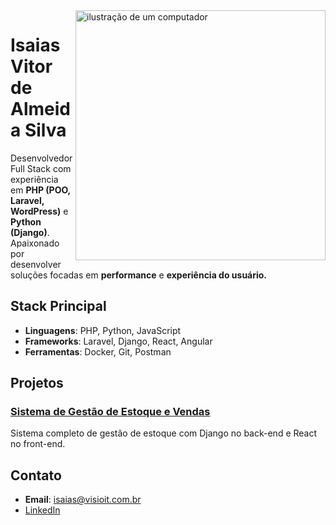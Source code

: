 <img src="https://raw.githubusercontent.com/MicaelliMedeiros/micaellimedeiros/master/image/computer-illustration.png" alt="ilustração de um computador" min-width="400px" max-width="400px" width="400px" align="right">


# Isaias Vitor de Almeida Silva

<p align="left"> 
Desenvolvedor Full Stack com experiência em <strong>PHP (POO, Laravel, WordPress)</strong> e <strong>Python (Django)</strong>. 
Apaixonado por desenvolver soluções focadas em <strong>performance</strong> e <strong>experiência do usuário.</strong>
</p>

## Stack Principal
- **Linguagens**: PHP, Python, JavaScript
- **Frameworks**: Laravel, Django, React, Angular
- **Ferramentas**: Docker, Git, Postman

## Projetos
### [Sistema de Gestão de Estoque e Vendas](https://github.com/isaiasvas/stock-manager)
Sistema completo de gestão de estoque com Django no back-end e React no front-end.

## Contato
- **Email**: isaias@visioit.com.br
- [LinkedIn](https://www.linkedin.com/in/isaiasvasilva)
